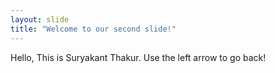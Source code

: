 ```yaml
---
layout: slide
title: "Welcome to our second slide!"
---
```

Hello,
This is Suryakant Thakur.
Use the left arrow to go back!
